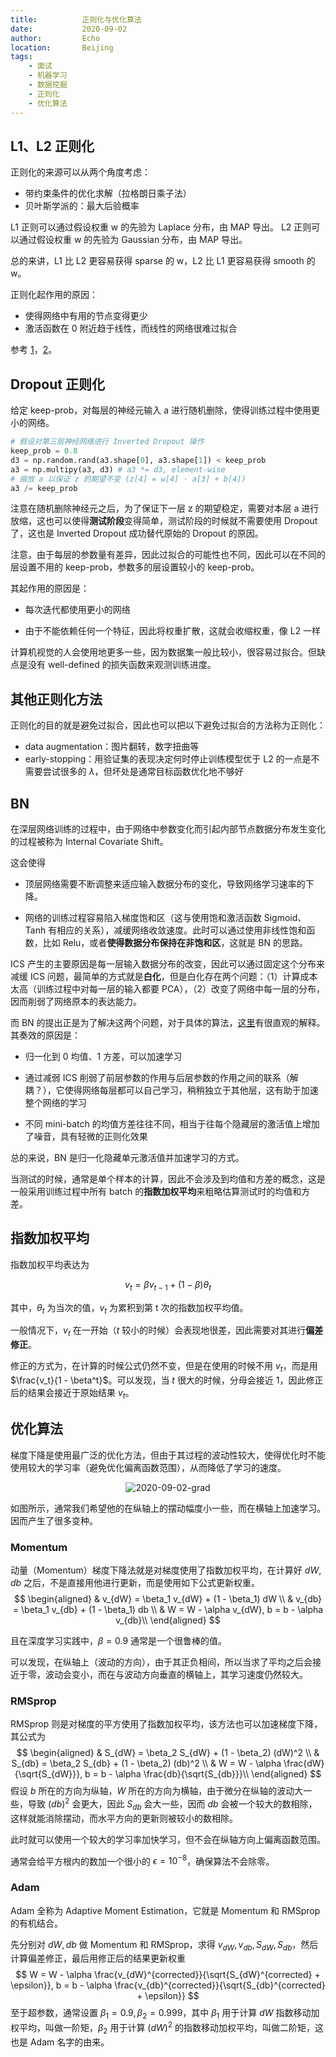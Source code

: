 ```yaml
---
title:          正则化与优化算法
date:           2020-09-02
author:         Echo
location:       Beijing 
tags: 
    - 面试
    - 机器学习
    - 数据挖掘
    - 正则化
    - 优化算法
---
```


## L1、L2 正则化

正则化的来源可以从两个角度考虑：
* 带约束条件的优化求解（拉格朗日乘子法）
* 贝叶斯学派的：最大后验概率

L1 正则可以通过假设权重 w 的先验为 Laplace 分布，由 MAP 导出。
L2 正则可以通过假设权重 w 的先验为 Gaussian 分布，由 MAP 导出。

总的来讲，L1 比 L2 更容易获得 sparse 的 w，L2 比 L1 更容易获得 smooth 的 w。

正则化起作用的原因：
* 使得网络中有用的节点变得更少
* 激活函数在 0 附近趋于线性，而线性的网络很难过拟合

参考 [1](https://www.zhihu.com/question/37096933)，[2](https://blog.csdn.net/m0_38045485/article/details/82147817)。

## Dropout 正则化

给定 keep-prob，对每层的神经元输入 a 进行随机删除，使得训练过程中使用更小的网络。
```Python
# 假设对第三层神经网络进行 Inverted Dropout 操作
keep_prob = 0.8
d3 = np.random.rand(a3.shape[0], a3.shape[1]) < keep_prob
a3 = np.multipy(a3, d3) # a3 *= d3, element-wise
# 缩放 a 以保证 z 的期望不变 (z[4] = w[4] · a[3] + b[4])
a3 /= keep_prob
```

注意在随机删除神经元之后，为了保证下一层 z 的期望稳定，需要对本层 a 进行放缩，这也可以使得**测试阶段**变得简单，测试阶段的时候就不需要使用 Dropout 了，这也是 Inverted Dropout 成功替代原始的 Dropout 的原因。

注意，由于每层的参数量有差异，因此过拟合的可能性也不同，因此可以在不同的层设置不用的 keep-prob，参数多的层设置较小的 keep-prob。

其起作用的原因是：

* 每次迭代都使用更小的网络

* 由于不能依赖任何一个特征，因此将权重扩散，这就会收缩权重，像 L2 一样

计算机视觉的人会使用地更多一些，因为数据集一般比较小，很容易过拟合。但缺点是没有 well-defined 的损失函数来观测训练进度。

## 其他正则化方法

正则化的目的就是避免过拟合，因此也可以把以下避免过拟合的方法称为正则化：

* data augmentation：图片翻转，数字扭曲等
* early-stopping：用验证集的表现决定何时停止训练模型优于 L2 的一点是不需要尝试很多的 $\lambda$，但坏处是通常目标函数优化地不够好

## BN

在深层网络训练的过程中，由于网络中参数变化而引起内部节点数据分布发生变化的过程被称为 Internal Covariate Shift。

这会使得

* 顶层网络需要不断调整来适应输入数据分布的变化，导致网络学习速率的下降。

* 网络的训练过程容易陷入梯度饱和区（这与使用饱和激活函数 Sigmoid、Tanh 有相应的关系），减缓网络收敛速度。此时可以通过使用非线性饱和函数，比如 Relu，或者**使得数据分布保持在非饱和区**，这就是 BN 的思路。

ICS 产生的主要原因是每一层输入数据分布的改变，因此可以通过固定这个分布来减缓 ICS 问题，最简单的方式就是**白化**，但是白化存在两个问题：（1）计算成本太高（训练过程中对每一层的输入都要 PCA），（2）改变了网络中每一层的分布，因而削弱了网络原本的表达能力。

而 BN 的提出正是为了解决这两个问题，对于具体的算法，[这里](https://zhuanlan.zhihu.com/p/34879333)有很直观的解释。其奏效的原因是：

* 归一化到 0 均值、1 方差，可以加速学习

* 通过减弱 ICS 削弱了前层参数的作用与后层参数的作用之间的联系（解耦？），它使得网络每层都可以自己学习，稍稍独立于其他层，这有助于加速整个网络的学习

* 不同 mini-batch 的均值方差往往不同，相当于往每个隐藏层的激活值上增加了噪音，具有轻微的正则化效果

总的来说，BN 是归一化隐藏单元激活值并加速学习的方式。

当测试的时候，通常是单个样本的计算，因此不会涉及到均值和方差的概念，这是一般采用训练过程中所有 batch 的**指数加权平均**来粗略估算测试时的均值和方差。

## 指数加权平均

指数加权平均表达为

$$
v_t = \beta v_{t-1} + (1 - \beta) \theta_t
$$

其中，$\theta_t$ 为当次的值，$v_t$ 为累积到第 t 次的指数加权平均值。

一般情况下，$v_t$ 在一开始（$t$ 较小的时候）会表现地很差，因此需要对其进行**偏差修正**。

修正的方式为，在计算的时候公式仍然不变，但是在使用的时候不用 $v_t$，而是用 $\frac{v_t}{1 - \beta^t}$。可以发现，当 $t$ 很大的时候，分母会接近 1，因此修正后的结果会接近于原始结果 $v_t$。

## 优化算法

梯度下降是使用最广泛的优化方法，但由于其过程的波动性较大，使得优化时不能使用较大的学习率（避免优化偏离函数范围），从而降低了学习的速度。

<div style="text-align: center;">
    <img :src="$withBase('/2020-09-02-grad.png')" alt="2020-09-02-grad" style="margin: 0 auto;"/>
</div>

如图所示，通常我们希望他的在纵轴上的摆动幅度小一些，而在横轴上加速学习。因而产生了很多变种。

### Momentum 

动量（Momentum）梯度下降法就是对梯度使用了指数加权平均，在计算好 $dW, db$ 之后，不是直接用他进行更新，而是使用如下公式更新权重。
$$
\begin{aligned}
	& v_{dW} = \beta_1 v_{dW} + (1 - \beta_1) dW \\
	& v_{db} = \beta_1 v_{db} + (1 - \beta_1) db \\
    & W = W - \alpha v_{dW}, b = b - \alpha v_{db}\\
\end{aligned}
$$

且在深度学习实践中，$\beta = 0.9$ 通常是一个很鲁棒的值。

可以发现，在纵轴上（波动的方向），由于其正负相间，所以当求了平均之后会接近于零，波动会变小，而在与波动方向垂直的横轴上，其学习速度仍然较大。

### RMSprop 

RMSprop 则是对梯度的平方使用了指数加权平均，该方法也可以加速梯度下降，其公式为
$$
\begin{aligned}
	& S_{dW} = \beta_2 S_{dW} + (1 - \beta_2) (dW)^2 \\
	& S_{db} = \beta_2 S_{db} + (1 - \beta_2) (db)^2 \\
    & W = W - \alpha \frac{dW}{\sqrt{S_{dW}}}, b = b - \alpha \frac{db}{\sqrt{S_{db}}}\\
\end{aligned}
$$
假设 $b$ 所在的方向为纵轴，$W$ 所在的方向为横轴，由于微分在纵轴的波动大一些，导致 $(db)^2$ 会更大，因此 $S_{db}$ 会大一些，因而 $db$ 会被一个较大的数相除，这样就能消除摆动，而水平方向的更新则被较小的数相除。

此时就可以使用一个较大的学习率加快学习，但不会在纵轴方向上偏离函数范围。

通常会给平方根内的数加一个很小的 $\epsilon = 10^{-8}$，确保算法不会除零。

### Adam

Adam 全称为 Adaptive Moment Estimation，它就是 Momentum 和 RMSprop 的有机结合。

先分别对 $dW, db$ 做 Momentum 和 RMSprop，求得 $v_{dW}, v_{db}, S_{dW}, S_{db}$，然后计算偏差修正，最后用修正后的结果更新权重
$$
W = W - \alpha \frac{v_{dW}^{corrected}}{\sqrt{S_{dW}^{corrected} + \epsilon}}, b = b - \alpha \frac{v_{db}^{corrected}}{\sqrt{S_{db}^{corrected} + \epsilon}}
$$
至于超参数，通常设置 $\beta_1 = 0.9, \beta_2 = 0.999$，其中 $\beta_1$ 用于计算 $dW$ 指数移动加权平均，叫做一阶矩，$\beta_2$ 用于计算 $(dW)^2$ 的指数移动加权平均，叫做二阶矩，这也是 Adam 名字的由来。

